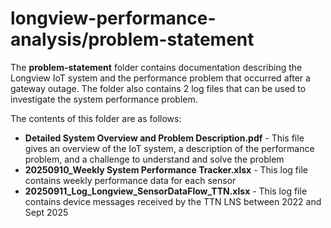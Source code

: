 # longview-performance-analysis/problem-statement

The **problem-statement** folder contains documentation describing the Longview IoT system and the performance problem that occurred after a gateway outage. The folder also contains 2 log files that can be used to investigate the system performance problem. 

The contents of this folder are as follows:

* **Detailed System Overview and Problem Description.pdf** - This file gives an overview of the IoT system, a description of the performance problem, and a challenge to understand and solve the problem
* **20250910_Weekly System Performance Tracker.xlsx** - This log file contains weekly performance data for each sensor
* **20250911_Log_Longview_SensorDataFlow_TTN.xlsx** - This log file contains device messages received by the TTN LNS between 2022 and Sept 2025
